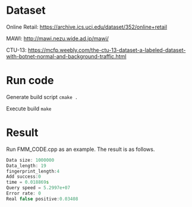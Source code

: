 # Dataset
  
  Online Retail:  https://archive.ics.uci.edu/dataset/352/online+retail

  MAWI:  http://mawi.nezu.wide.ad.jp/mawi/

  CTU-13:  https://mcfp.weebly.com/the-ctu-13-dataset-a-labeled-dataset-with-botnet-normal-and-background-traffic.html

# Run code
  Generate build script
    ```
    cmake .
    ```
  
  Execute build
    ```
    make
    ```

# Result
  
  Run FMM_CODE.cpp as an example. The result is as follows.
  
  ```C++
  Data size: 1000000
  Data_length: 19
  fingerprint_length:4
  Add success:0
  time = 0.018869s
  Query speed = 5.2997e+07
  Error rate: 0
  Real false positive:0.03408
  ```
